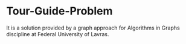 # Tour-Guide-Problem
It is a solution provided by a graph approach for Algorithms in Graphs discipline at Federal University of Lavras.
